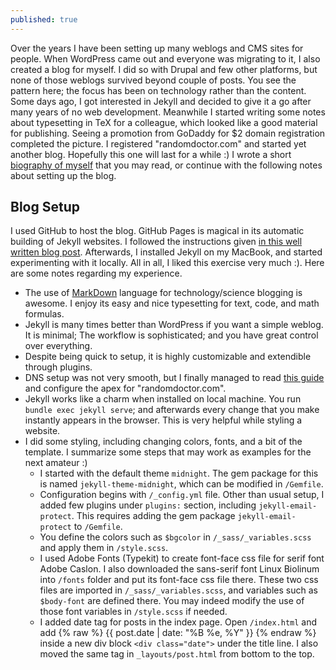 ```yaml
---
published: true
---
```

Over the years I have been setting up many weblogs and CMS sites for people. When WordPress came out and everyone was migrating to it, I also created a blog for myself. I did so with Drupal and few other platforms, but none of those weblogs survived beyond couple of posts. You see the pattern here; the focus has been on technology rather than the content. Some days ago, I got interested in Jekyll and decided to give it a go after many years of no web development. Meanwhile I started writing some notes about typesetting in TeX for a colleague, which looked like a good material for publishing. Seeing a promotion from GoDaddy for $2 domain registration completed the picture. I registered "randomdoctor.com" and started yet another blog. Hopefully this one will last for a while :) I wrote a short [biography of myself](/about) that you may read, or continue with the following notes about setting up the blog.


## Blog  Setup
I used GitHub to host the blog. GitHub Pages is magical in its automatic building of Jekyll websites. I followed the instructions given [in this well written blog post](https://www.smashingmagazine.com/2014/08/build-blog-jekyll-github-pages/). Afterwards, I installed Jekyll on my MacBook, and started experimenting with it locally. All in all, I liked this exercise very much :). Here are some notes regarding my experience.

- The use of [MarkDown](https://en.wikipedia.org/wiki/Markdown) language for technology/science blogging is awesome. I enjoy its easy and nice typesetting for text, code, and math formulas. 
- Jekyll is many times better than WordPress if you want a simple weblog. It is minimal; The workflow is sophisticated; and you have great control over everything.
- Despite being quick to setup, it is highly customizable and extendible through plugins. 
- DNS setup was not very smooth, but I finally managed to read [this guide](https://docs.github.com/en/github/working-with-github-pages/managing-a-custom-domain-for-your-github-pages-site) and configure the apex for "randomdoctor.com".
- Jekyll works like a charm when installed on local machine. You run `bundle exec jekyll serve`; and afterwards every change that you make instantly appears in the browser. This is very helpful while styling a website.
- I did some styling, including changing colors, fonts, and a bit of the template. I summarize some steps that may work as examples for the next amateur :)
    - I started with the default theme `midnight`. The gem package for this is named `jekyll-theme-midnight`, which can be modified in `/Gemfile`.
    - Configuration begins with `/_config.yml` file. Other than usual setup, I added few plugins under `plugins:` section, including `jekyll-email-protect`. This requires adding the gem package `jekyll-email-protect` to `/Gemfile`.
    - You define the colors such as `$bgcolor` in `/_sass/_variables.scss` and apply them in `/style.scss`.
    - I used Adobe Fonts (Typekit) to create font-face css file for serif font Adobe Caslon. I also downloaded the sans-serif font Linux Biolinum into `/fonts` folder and put its font-face css file there. These two css files are imported in `/_sass/_variables.scss`, and variables such as `$body-font` are defined there. You may indeed modify the use of those font variables in `/style.scss` if needed.
    - I added date tag for posts in the index page. Open `/index.html` and add 
    {% raw %} {{ post.date | date: "%B %e, %Y" }}  {% endraw %}
    inside a new div block `<div class="date">` under the title line. I also moved the same tag in `_layouts/post.html` from bottom to the top.


